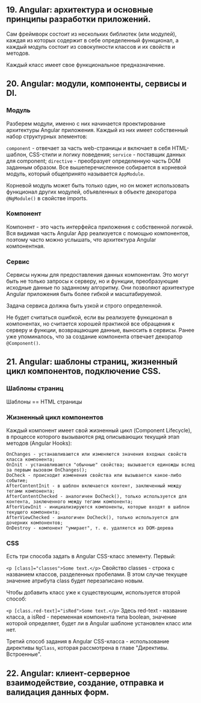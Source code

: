 
## 19. Angular: архитектура и основные принципы разработки приложений.
Сам фреймворк состоит из нескольких библиотек (или модулей), каждая из которых содержит в себе определенный функционал, а каждый модуль состоит из совокупности классов и их свойств и методов.

Каждый класс имеет свое функциональное предназначение.


## 20. Angular: модули, компоненты, сервисы и DI.
### Модуль
Разберем модули, именно с них начинается проектирование архитектуры Angular приложения. Каждый из них имеет собственный набор структурных элементов:

`component` - отвечает за часть web-страницы и включает в себя HTML-шаблон, CSS-стили и логику поведения;
`service` - поставщик данных для component;
`directive` - преобразует определенную часть DOM заданным образом.
Все вышеперечисленное собирается в корневой модуль, который общепринято называется `AppModule`.

Корневой модуль может быть только один, но он может использовать функционал других модулей, объявленных в объекте декоратора `@NgModule()` в свойстве imports.

### Компонент
Компонент - это часть интерфейса приложения с собственной логикой. Вся видимая часть Angular App реализуется с помощью компонентов, поэтому часто можно услышать, что архитектура Angular компонентная.

### Сервис

Сервисы нужны для предоставления данных компонентам. Это могут быть не только запросы к серверу, но и функции, преобразующие исходные данные по заданному алгоритму. Они позволяют архитектуре Angular приложения быть более гибкой и масштабируемой.

Задача сервиса должна быть узкой и строго определенной.

Не будет считаться ошибкой, если вы реализуете функционал в компонентах, но считается хорошей практикой все обращения к серверу и функции, возвращающие данные, выносить в сервисы.
Ранее уже упоминалось, что за создание компонента отвечает декоратор `@Component()`. 
## 21. Angular: шаблоны страниц, жизненный цикл компонентов, подключение CSS.
### Шаблоны страниц
Шаблоны == HTML страницы

### Жизненный цикл компонентов
Каждый компонент имеет свой жизненный цикл (Component Lifecycle), в процессе которого вызываются ряд описывающих текущий этап методов (Angular Hooks):
```
OnChanges - устанавливаются или изменяются значения входных свойств класса компонента;
OnInit - устанавливаются "обычные" свойства; вызывается единожды вслед за первым вызовом OnChanges();
DoCheck - происходит изменения свойства или вызывается какое-либо событие;
AfterContentInit - в шаблон включается контент, заключенный между тегами компонента;
AfterContentChecked - аналогичен DoCheck(), только используется для контента, заключенного между тегами компонента;
AfterViewInit - инициализируются компоненты, которые входят в шаблон текущего компонента;
AfterViewChecked - аналогичен DoCheck(), только используется для дочерних компонентов;
OnDestroy - компонент "умирает", т. е. удаляется из DOM-дерева
```
### CSS
Есть три способа задать в Angular CSS-класс элементу. Первый:

`<p [class]="classes">Some text.</p>`
Свойство classes - строка с названием классов, разделенных пробелами. В этом случае текущее значение атрибута class будет перезаписано новым.

Чтобы добавить класс уже к существующим, используется второй способ:


`<p [class.red-text]="isRed">Some text.</p>`
Здесь red-text - название класса, а isRed - переменная компонента типа boolean, значение которой определяет, будет ли в Angular шаблоне установлен класс или нет.

Третий способ задания в Angular CSS-класса - использование директивы `NgClass`, которая рассмотрена в главе "Директивы. Встроенные".

## 22. Angular: клиент-серверное взаимодействие, создание, отправка и валидация данных форм.
